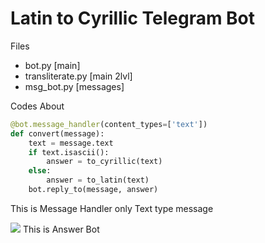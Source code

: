 # Latin to Cyrillic Telegram Bot

Files
- bot.py [main]
- transliterate.py [main 2lvl]
- msg_bot.py [messages]

Codes About
```python
@bot.message_handler(content_types=['text'])
def convert(message):
    text = message.text
    if text.isascii():
        answer = to_cyrillic(text)
    else:
        answer = to_latin(text)
    bot.reply_to(message, answer)

```
This is Message Handler only Text type message

![](https://www.linkpicture.com/q/rr_1.png)
This is Answer Bot
